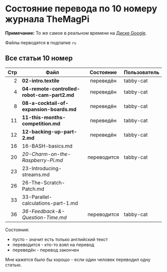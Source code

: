 Состояние перевода по 10 номеру журнала TheMagPi
================================================

**Примечание:** То же самое в реальном времени на [Диске Google](https://docs.google.com/spreadsheet/ccc?key=0AoPc7MVZIiXgdFFJeXdnMGJ6cWhFNDdWY2pabmNwY0E&usp=sharing).

Файлы перводятся в подпапке `ru`


Все статьи 10 номер
-------------------

| Стр| Файл                                        | Состояние  | Пользователь |
|---:|---------------------------------------------|:----------:|--------------|
|  2 | **02-intro.textile**                        | переведён  | tabby-cat    |
|  4 | **04-remote-controlled-robot-cam-part2.md** | переведён  | tabby-cat    |
|  8 | **08-a-cocktail-of-expansion-boards.md**    | переведён  | tabby-cat    |
| 11 | **11-this-months-competition.md**           | переведён  | tabby-cat    |
| 12 | **12-backing-up-part-2.md**                 | переведён  | tabby-cat    |
| 16 | 16-BASH-basics.md                           |            |              |
| 20 | *20-Charm-on-the-Raspberry-Pi.md*           | переводится| tabby-cat    |
| 23 | 23-Introducing-streams.md                   |            |              |
| 26 | 26-The-Scratch-Patch.md                     |            |              |
| 33 | 33-Parallel-calculations-part-1.md          |            |              |
| 36 | *36-Feedback-&-Question-Time.md*            | переводится| tabby-cat    |


Состояния:

* пусто - значит есть только английский текст
* переводится - кто-то взял на перевод
* переведён - перевод закончен

Мне кажется было бы хорошо - если один человек переводил одну статью.
